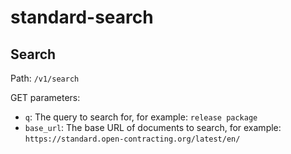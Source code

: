 # standard-search

## Search

Path: `/v1/search`

GET parameters:

* `q`: The query to search for, for example: `release package`
* `base_url`: The base URL of documents to search, for example: `https://standard.open-contracting.org/latest/en/`
